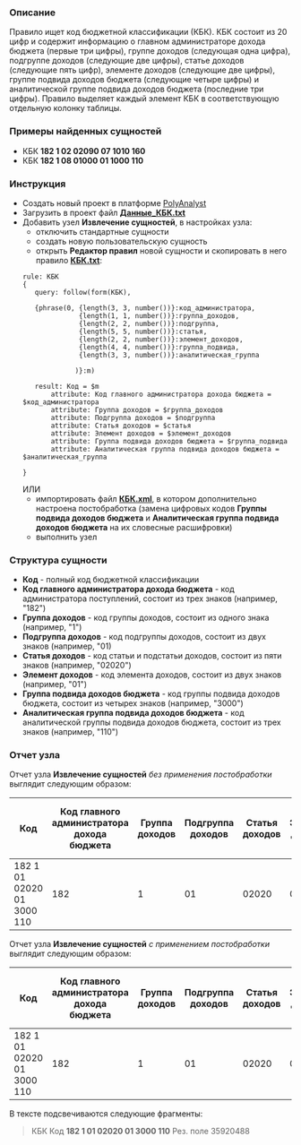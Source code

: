 ﻿### Описание
Правило ищет код бюджетной классификации (КБК). КБК состоит из 20 цифр и содержит информацию о главном администраторе дохода бюджета (первые три цифры), группе доходов (следующая одна цифра), подгруппе доходов (следующие две цифры), статье доходов (следующие пять цифр), элементе доходов (следующие две цифры), группе подвида доходов бюджета (следующие четыре цифры) и аналитической группе подвида доходов бюджета (последние три цифры). Правило выделяет каждый элемент КБК в соответствующую отдельную колонку таблицы.

### Примеры найденных сущностей
* КБК **182 1 02 02090 07 1010 160**
* КБК **182 1 08 01000 01 1000 110**

### Инструкция
* Создать новый проект в платформе [PolyAnalyst](https://www.megaputer.ru/produkti/)
* Загрузить в проект файл [**Данные_КБК.txt**](Данные_КБК.txt)
* Добавить узел **Извлечение сущностей**, в настройках узла:
	 * отключить стандартные сущности
	 * создать новую пользовательскую сущность
	 * открыть **Редактор правил** новой сущности и скопировать в него правило [**КБК.txt**](КБК.txt):
	 ```  
	rule: КБК 
	{
		query: follow(form(КБК), 
		
		{phrase(0, {length(3, 3, number())}:код_администратора, 
			       {length(1, 1, number())}:группа_доходов,
				   {length(2, 2, number())}:подгруппа,
				   {length(5, 5, number())}:статья,
				   {length(2, 2, number())}:элемент_доходов,
				   {length(4, 4, number())}:группа_подвида,
				   {length(3, 3, number())}:аналитическая_группа
				  
				  )}:m)

		result: Код = $m 
			attribute: Код главного администратора дохода бюджета = $код_администратора
			attribute: Группа доходов = $группа_доходов
			attribute: Подгруппа доходов = $подгруппа
			attribute: Статья доходов = $статья
			attribute: Элемент доходов = $элемент_доходов
			attribute: Группа подвида доходов бюджета = $группа_подвида
			attribute: Аналитическая группа подвида доходов бюджета = $аналитическая_группа
			
	}
	```
     ИЛИ
  * импортировать файл [**КБК.xml**](КБК.xml), в котором дополнительно настроена постобработка (замена цифровых кодов **Группы подвида доходов бюджета** и **Аналитическая группа подвида доходов бюджета** на их словесные расшифровки)
  * выполнить узел

### Структура сущности
* **Код** - полный код бюджетной классификации 
* **Код главного администратора дохода бюджета** - код администратора поступлений, состоит из трех знаков (например, "182")
* **Группа доходов** - код группы доходов, состоит из одного знака (например, "1")
* **Подгруппа доходов** - код подгруппы доходов, состоит из двух знаков (например, "01)
* **Статья доходов** - код статьи и подстатьи доходов, состоит из пяти знаков (например, "02020")
* **Элемент доходов** - код элемента доходов, состоит из двух знаков (например, "01")
* **Группа подвида доходов бюджета** - код группы подвида доходов бюджета, состоит из четырех знаков (например, "3000")
* **Аналитическая группа подвида доходов бюджета** - код аналитической группы подвида доходов бюджета, состоит из трех знаков (например, "110")
### Отчет узла
Отчет узла **Извлечение сущностей** *без применения постобработки* выглядит следующим образом:

| Код | Код главного администратора дохода бюджета| Группа доходов| Подгруппа доходов| Статья доходов | Элемент доходов | Группа подвида доходов бюджета | Аналитическая группа подвида доходов бюджета |
| ------ | ------ | ------ | ------ | ------ |  ------ |  ------ |  ------ | 
| 182 1 01 02020 01 3000 110 | 182 | 1| 01 | 02020 | 01 | 3000 |  110 |

Отчет узла **Извлечение сущностей** *с применением постобработки* выглядит следующим образом:

| Код | Код главного администратора дохода бюджета| Группа доходов| Подгруппа доходов| Статья доходов | Элемент доходов | Группа подвида доходов бюджета | Аналитическая группа подвида доходов бюджета |
| ------ | ------ | ------ | ------ | ------ |  ------ |  ------ |  ------ | 
| 182 1 01 02020 01 3000 110 | 182 | 1| 01 | 02020 | 01 | Штрафы|  Налоговые доходы|

В тексте подсвечиваются следующие фрагменты:
>	КБК Код **182 1 01 02020 01 3000 110**
	Рез. поле	35920488